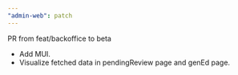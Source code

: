 ```yaml
---
"admin-web": patch
---
```


PR from feat/backoffice to beta

- Add MUI.
- Visualize fetched data in pendingReview page and genEd page.
